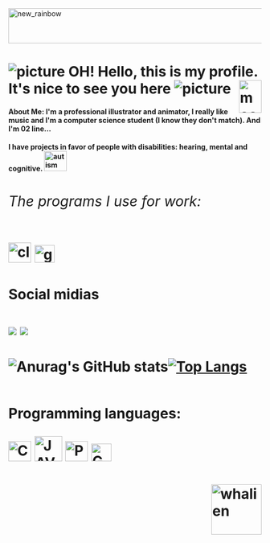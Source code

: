 <img align="center" alt="new_rainbow" height="70" width="2000" src="https://shepfax.carrd.co/assets/images/image01.gif?v=9ad3412b"/> 

# ![picture](https://em-content.zobj.net/thumbs/120/sony/336/sparkles_2728.png) OH! Hello, this is my profile. It's nice to see you here ![picture](https://em-content.zobj.net/thumbs/120/sony/336/sparkles_2728.png)  <img align="right" alt="moomoo" height="65" width="45" src="https://cdn140.picsart.com/281591458022211.png"/>
 #### **About Me**: I'm a professional illustrator and animator, I really like music and I'm a computer science student (I know they don't match). And I'm 02 line...
 #### I have projects in favor of people with disabilities: hearing, mental and cognitive. <img align="" alt="autism" height="40" width="45" src="https://static.vecteezy.com/system/resources/previews/021/437/132/original/world-autism-awareness-day-ribbon-free-png.png"/> 
 <h1> 
 <div>
  <h6>
   The programs I use for work:
  </h6> 
  <img align="" alt="clipstudio" height="40" width="45" src="https://cdn.icon-icons.com/icons2/3053/PNG/512/clip_studio_paint_macos_bigsur_icon_189480.png"/> <img align="" alt="godot" height="35" width="40" src="https://seeklogo.com/images/G/godot-icon-logo-23E688940B-seeklogo.com.png"/
<div>

#### Social midias 
  <a href="https://www.instagram.com/mel.francy/" target="_blank"><img src="https://img.shields.io/badge/-Instagram-%23E4405F?style=for-the-badge&logo=instagram&logoColor=white" target="_blank"></a>
  <a href="https://www.linkedin.com/in/melissa-francielle-santos-692106244/" target="_blank"><img src="https://img.shields.io/badge/-LinkedIn-%230077B5?style=for-the-badge&logo=linkedin&logoColor=white" target="_blank"></a> 

 
#### 
![Anurag's GitHub stats](https://github-readme-stats.vercel.app/api?username=Melissa-Francielle&show_icons=true&theme=tokyonight)[![Top Langs](https://github-readme-stats.vercel.app/api/top-langs/?username=Melissa-Francielle&layout=compact&show_icons=true&theme=tokyonight)](https://github.com/anuraghazra/github-readme-stats)
##
 Programming languages: 
 
 <img align="" alt="C" height="40" width="45" src="https://1.bp.blogspot.com/--T_5OfKvaSo/XPAFw9jqmOI/AAAAAAAAAEA/1pBpk8qnGlExkA-tvPZxYIhm4ERCEC_MwCLcBGAs/s1600/c-logo.png"/> <img align="" alt="JAVA" height="50" width="55" src="https://blog.geekhunter.com.br/wp-content/uploads/2020/07/pngwing.com_.png"/> <img align="" alt="Python" height="40" width="45" src="https://images.vexels.com/media/users/3/166477/isolated/preview/9bb722f0e85ddbc1ce0f064534fd2311-icone-da-linguagem-de-programacao-python.png"/> <img align="" alt="Gdscript" height="35" width="40" src="https://seeklogo.com/images/G/godot-icon-logo-23E688940B-seeklogo.com.png"/> 
 ####


 <img align="right" alt="whalien" height="100" width="100" src="https://media1.giphy.com/media/v1.Y2lkPTc5MGI3NjExNmZiYzM0YWIyMmYwNGU4Y2Y5NDlkYTc1M2IzZTU5YWNmZmVkYmI0YSZjdD1z/mxfIzQRejtjzWaB06t/giphy.gif"/>
 
